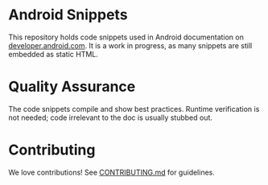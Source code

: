 # Android Snippets
This repository holds code snippets used in Android documentation on [developer.android.com](https://developer.android.com/guide).
It is a work in progress, as many snippets are still embedded as static HTML.

# Quality Assurance
The code snippets compile and show best practices. Runtime verification is not needed;
code irrelevant to the doc is usually stubbed out.

# Contributing
We love contributions! See [CONTRIBUTING.md](./CONTRIBUTING.md) for guidelines.
